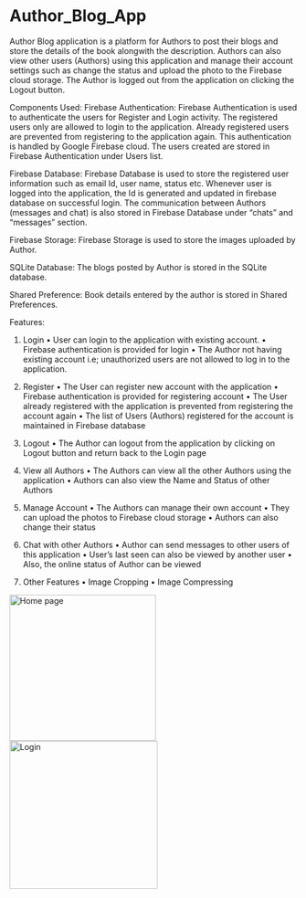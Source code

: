 # Author_Blog_App

Author Blog application is a platform for Authors to post their blogs and store the details of the book alongwith the description. Authors can also view other users (Authors) using this application and manage their account settings such as change the status and upload the photo to the Firebase cloud storage. The Author is logged out from the application on clicking the Logout button.

Components Used:
Firebase Authentication: Firebase Authentication is used to authenticate the users for Register and Login activity. The registered users only are allowed to login to the application. Already registered users are prevented from registering to the application again. This authentication is handled by Google Firebase cloud. The users created are stored in Firebase Authentication under Users list.

Firebase Database: Firebase Database is used to store the registered user information such as email Id, user name, status etc. Whenever user is logged into the application, the Id is generated and updated in firebase database on successful login. The communication between Authors (messages and chat) is also stored in Firebase Database under “chats” and “messages” section.

Firebase Storage: Firebase Storage is used to store the images uploaded by Author.

SQLite Database: The blogs posted by Author is stored in the SQLite database.

Shared Preference: Book details entered by the author is stored in Shared Preferences.


Features:
1.	Login
•	User can login to the application with existing account.
•	Firebase authentication is provided for login
•	The Author not having existing account i.e; unauthorized users are not allowed to log in to the application.

2.	Register
•	The User can register new account with the application
•	Firebase authentication is provided for registering account
•	The User already registered with the application is prevented from registering the account again
•	The list of Users (Authors) registered for the account is maintained in Firebase database

3.	Logout
•	The Author can logout from the application by clicking on Logout button and return back to the Login page

4.	View all Authors
•	The Authors can view all the other Authors using the application 
•	Authors can also view the Name and Status of other Authors 

5.	Manage Account
•	The Authors can manage their own account 
•	They can upload the photos to Firebase cloud storage
•	Authors can also change their status

6.	Chat with other Authors
•	Author can send messages to other users of this application
•	User’s last seen can also be viewed by another user
•	Also, the online status of Author can be viewed

7.	Other Features
•	Image Cropping 
•	Image Compressing


<img width="256" alt="Home page" src="https://user-images.githubusercontent.com/44592616/56477345-8784b900-6459-11e9-8058-8d660f5057c9.PNG">       <img width="259" alt="Login" src="https://user-images.githubusercontent.com/44592616/56477381-b9961b00-6459-11e9-9d40-97c2c155f9df.PNG">


